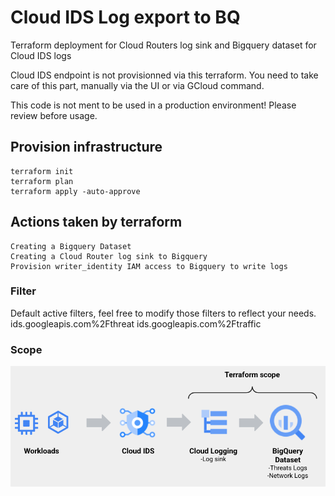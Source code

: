 # Cloud IDS Log export to BQ
Terraform deployment for Cloud Routers log sink and Bigquery dataset for Cloud IDS logs

Cloud IDS endpoint is not provisionned via this terraform. You need to take care of this part, manually via the UI or via GCloud command.

This code is not ment to be used in a production environment!
Please review before usage.

## Provision infrastructure
```
terraform init
terraform plan
terraform apply -auto-approve
```

## Actions taken by terraform
```
Creating a Bigquery Dataset
Creating a Cloud Router log sink to Bigquery
Provision writer_identity IAM access to Bigquery to write logs
```
### Filter
Default active filters, feel free to modify those filters to reflect your needs.
ids.googleapis.com%2Fthreat
ids.googleapis.com%2Ftraffic

### Scope
![Terraform Scope](assets/terraform_scope.png)